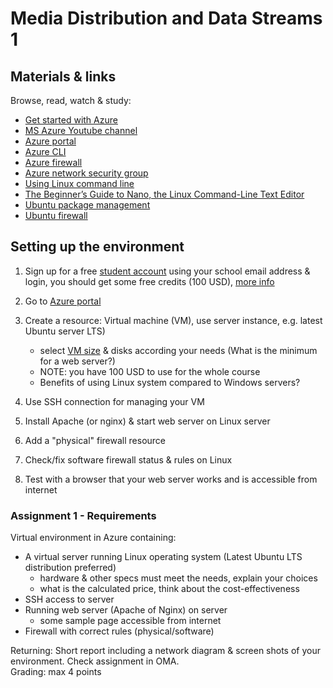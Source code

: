 # Media Distribution and Data Streams 1

## Materials & links

Browse, read, watch & study:

- [Get started with Azure](https://azure.microsoft.com/en-us/get-started/)
- [MS Azure Youtube channel](https://www.youtube.com/channel/UC0m-80FnNY2Qb7obvTL_2fA)
- [Azure portal](https://portal.azure.com/)
- [Azure CLI](https://docs.microsoft.com/en-us/cli/azure/)
- [Azure firewall](https://docs.microsoft.com/en-us/azure/firewall/)
- [Azure network security group](https://docs.microsoft.com/en-us/azure/virtual-network/network-security-groups-overview)
- [Using Linux command line](https://ubuntu.com/tutorials/command-line-for-beginners)
- [The Beginner’s Guide to Nano, the Linux Command-Line Text Editor](https://www.howtogeek.com/howto/42980/the-beginners-guide-to-nano-the-linux-command-line-text-editor/)
- [Ubuntu package management](https://ubuntu.com/server/docs/package-management)
- [Ubuntu firewall](https://ubuntu.com/server/docs/security-firewall)

## Setting up the environment

1. Sign up for a free [student account](https://azure.microsoft.com/en-us/free/students/) using your school email address & login, you should get some free credits (100 USD), [more info](https://docs.microsoft.com/en-us/azure/education-hub/azure-dev-tools-teaching/program-faq)
1. Go to [Azure portal](https://portal.azure.com/)
1. Create a resource: Virtual machine (VM), use server instance, e.g. latest Ubuntu server LTS)

    - select [VM size](https://docs.microsoft.com/en-us/azure/virtual-machines/sizes) & disks according your needs (What is the minimum for a web server?)
    - NOTE: you have 100 USD to use for the whole course
    - Benefits of using Linux system compared to Windows servers?

1. Use SSH connection for managing your VM
1. Install Apache (or nginx) & start web server on Linux server
1. Add a "physical" firewall resource
1. Check/fix software firewall status & rules on Linux
1. Test with a browser that your web server works and is accessible from internet

### Assignment 1 - Requirements

Virtual environment in Azure containing:

- A virtual server running Linux operating system (Latest Ubuntu LTS distribution preferred)
  - hardware & other specs must meet the needs, explain your choices
  - what is the calculated price, think about the cost-effectiveness
- SSH access to server
- Running web server (Apache of Nginx) on server
  - some sample page accessible from internet
- Firewall with correct rules (physical/software)

Returning: Short report including a network diagram & screen shots of your environment. Check assignment in OMA.  
Grading: max 4 points
